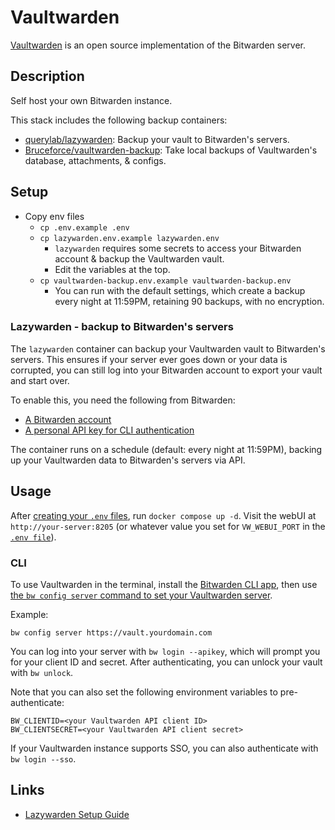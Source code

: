 # Vaultwarden

[Vaultwarden](https://github.com/dani-garcia/vaultwarden) is an open source implementation of the Bitwarden server.

## Description

Self host your own Bitwarden instance.

This stack includes the following backup containers:

- [querylab/lazywarden](https://github.com/querylab/lazywarden): Backup your vault to Bitwarden's servers.
- [Bruceforce/vaultwarden-backup](https://github.com/Bruceforce/vaultwarden-backup): Take local backups of Vaultwarden's database, attachments, & configs.

## Setup

- Copy env files
  - `cp .env.example .env`
  - `cp lazywarden.env.example lazywarden.env`
    - `lazywarden` requires some secrets to access your Bitwarden account & backup the Vaultwarden vault.
    - Edit the variables at the top.
  - `cp vaultwarden-backup.env.example vaultwarden-backup.env`
    - You can run with the default settings, which create a backup every night at 11:59PM, retaining 90 backups, with no encryption.

### Lazywarden - backup to Bitwarden's servers

The `lazywarden` container can backup your Vaultwarden vault to Bitwarden's servers. This ensures if your server ever goes down or your data is corrupted, you can still log into your Bitwarden account to export your vault and start over.

To enable this, you need the following from Bitwarden:

- [A Bitwarden account](https://bitwarden.com/go/start-free/)
- [A personal API key for CLI authentication](https://bitwarden.com/help/personal-api-key/)

The container runs on a schedule (default: every night at 11:59PM), backing up your Vaultwarden data to Bitwarden's servers via API.

## Usage

After [creating your `.env` files](#setup), run `docker compose up -d`. Visit the webUI at `http://your-server:8205` (or whatever value you set for `VW_WEBUI_PORT` in the [`.env file`](./.env.example)).

### CLI

To use Vaultwarden in the terminal, install the [Bitwarden CLI app](https://bitwarden.com/help/cli), then use [the `bw config server` command to set your Vaultwarden server](https://bitwarden.com/help/cli/#config).

Example:

```shell
bw config server https://vault.yourdomain.com
```

You can log into your server with `bw login --apikey`, which will prompt you for your client ID and secret. After authenticating, you can unlock your vault with `bw unlock`.

Note that you can also set the following environment variables to pre-authenticate:

```text
BW_CLIENTID=<your Vaultwarden API client ID>
BW_CLIENTSECRET=<your Vaultwarden API client secret>
```

If your Vaultwarden instance supports SSO, you can also authenticate with `bw login --sso`.

## Links

- [Lazywarden Setup Guide](https://www.lazywarden.com/Configuration/secrets)


